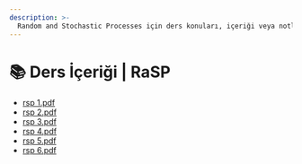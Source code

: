 ```yaml
---
description: >-
  Random and Stochastic Processes için ders konuları, içeriği veya notları
---
```


# 📚 Ders İçeriği \| RaSP

<!--YPackage.YGitbookIntegration-tarafından-otomatik-oluşturulmuştur-->

- [rsp 1.pdf](rsp%201.pdf)
- [rsp 2.pdf](rsp%202.pdf)
- [rsp 3.pdf](rsp%203.pdf)
- [rsp 4.pdf](rsp%204.pdf)
- [rsp 5.pdf](rsp%205.pdf)
- [rsp 6.pdf](rsp%206.pdf)

<!--YPackage.YGitbookIntegration-tarafından-otomatik-oluşturulmuştur-->
